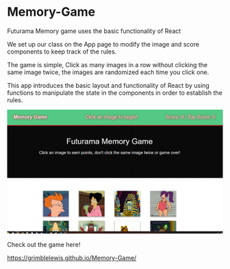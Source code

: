 # Memory-Game
Futurama Memory game uses the basic functionality of React

We set up our class on the App page to modify the image and score components to keep track of the rules.

The game is simple, Click as many images in a row without clicking the same image twice, the images are randomized each time you click one.

This app introduces the basic layout and functionality of React by using functions to manipulate the state in the components in order to establish the rules.

![Memory Game Preview](./reactmemorygame/memorygamepreview.png)


Check out the game here!

https://grimblelewis.github.io/Memory-Game/



